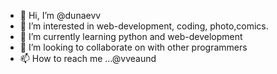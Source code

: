 - 👋 Hi, I’m @dunaevv
- 👀 I’m interested in web-development, coding, photo,comics.
- 🌱 I’m currently learning python and web-development
- 💞️ I’m looking to collaborate on with other programmers
- 📫 How to reach me ...@vveaund

<!---
SonyMag/SonyMag is a ✨ special ✨ repository because its `README.md` (this file) appears on your GitHub profile.
You can click the Preview link to take a look at your changes.
--->
